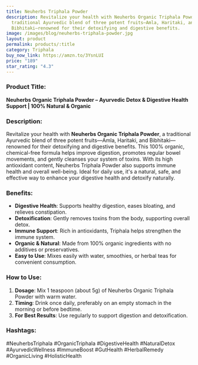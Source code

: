 ```yaml
---
title: Neuherbs Triphala Powder
description: Revitalize your health with Neuherbs Organic Triphala Powder, a
  traditional Ayurvedic blend of three potent fruits—Amla, Haritaki, and
  Bibhitaki—renowned for their detoxifying and digestive benefits.
image: /images/blog/neuherbs-triphala-powder.jpg
layout: product
permalink: products/:title
category: Triphala
buy_now_link: https://amzn.to/3YsnLUI
price: "189"
star_rating: "4.3"
---
```

### Product Title:
**Neuherbs Organic Triphala Powder – Ayurvedic Detox & Digestive Health Support | 100% Natural & Organic**

### Description:
Revitalize your health with **Neuherbs Organic Triphala Powder**, a traditional Ayurvedic blend of three potent fruits—Amla, Haritaki, and Bibhitaki—renowned for their detoxifying and digestive benefits. This 100% organic, chemical-free formula helps improve digestion, promotes regular bowel movements, and gently cleanses your system of toxins. With its high antioxidant content, Neuherbs Triphala Powder also supports immune health and overall well-being. Ideal for daily use, it's a natural, safe, and effective way to enhance your digestive health and detoxify naturally.

### Benefits:
- **Digestive Health**: Supports healthy digestion, eases bloating, and relieves constipation.
- **Detoxification**: Gently removes toxins from the body, supporting overall detox.
- **Immune Support**: Rich in antioxidants, Triphala helps strengthen the immune system.
- **Organic & Natural**: Made from 100% organic ingredients with no additives or preservatives.
- **Easy to Use**: Mixes easily with water, smoothies, or herbal teas for convenient consumption.

### How to Use:
1. **Dosage**: Mix 1 teaspoon (about 5g) of Neuherbs Organic Triphala Powder with warm water.
2. **Timing**: Drink once daily, preferably on an empty stomach in the morning or before bedtime.
3. **For Best Results**: Use regularly to support digestion and detoxification.

### Hashtags:
#NeuherbsTriphala #OrganicTriphala #DigestiveHealth #NaturalDetox #AyurvedicWellness #ImmuneBoost #GutHealth #HerbalRemedy #OrganicLiving #HolisticHealth
